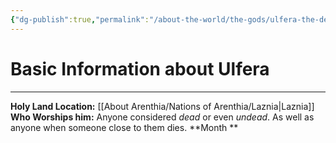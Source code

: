 ```yaml
---
{"dg-publish":true,"permalink":"/about-the-world/the-gods/ulfera-the-death-god/","tags":["Diety","Spirit","Death"]}
---
```


# Basic Information about Ulfera
----
**Holy Land Location:** [[About Arenthia/Nations of Arenthia/Laznia\|Laznia]]
**Who Worships him:** Anyone considered *dead* or even *undead*. As well as anyone when someone close to them dies.
**Month **
